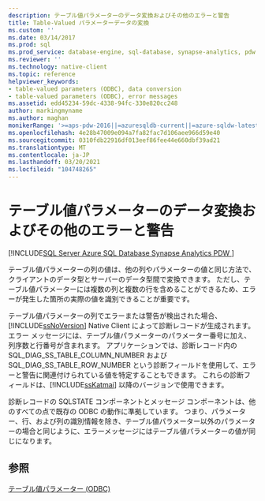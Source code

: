 ```yaml
---
description: テーブル値パラメーターのデータ変換およびその他のエラーと警告
title: Table-Valued パラメーターデータの変換
ms.custom: ''
ms.date: 03/14/2017
ms.prod: sql
ms.prod_service: database-engine, sql-database, synapse-analytics, pdw
ms.reviewer: ''
ms.technology: native-client
ms.topic: reference
helpviewer_keywords:
- table-valued parameters (ODBC), data conversion
- table-valued parameters (ODBC), error messages
ms.assetid: edd45234-59dc-4338-94fc-330e820cc248
author: markingmyname
ms.author: maghan
monikerRange: '>=aps-pdw-2016||=azuresqldb-current||=azure-sqldw-latest||>=sql-server-2016||>=sql-server-linux-2017||=azuresqldb-mi-current'
ms.openlocfilehash: 4e28b47009e094a7fa82fac7d106aee966d59e40
ms.sourcegitcommit: 0310fdb22916df013eef86fee44e660dbf39ad21
ms.translationtype: MT
ms.contentlocale: ja-JP
ms.lasthandoff: 03/20/2021
ms.locfileid: "104748265"
---
```

# <a name="table-valued-parameter-data-conversion-and-other-errors-and-warnings"></a>テーブル値パラメーターのデータ変換およびその他のエラーと警告
[!INCLUDE[SQL Server Azure SQL Database Synapse Analytics PDW ](../../includes/applies-to-version/sql-asdb-asdbmi-asa-pdw.md)]

  テーブル値パラメーターの列の値は、他の列やパラメーターの値と同じ方法で、クライアントのデータ型とサーバーのデータ型間で変換できます。 ただし、テーブル値パラメーターには複数の列と複数の行を含めることができるため、エラーが発生した箇所の実際の値を識別できることが重要です。  
  
 テーブル値パラメーターの列でエラーまたは警告が検出された場合、[!INCLUDE[ssNoVersion](../../includes/ssnoversion-md.md)] Native Client によって診断レコードが生成されます。 エラー メッセージには、テーブル値パラメーターのパラメーター番号に加え、列序数と行番号が含まれます。 アプリケーションでは、診断レコード内の SQL_DIAG_SS_TABLE_COLUMN_NUMBER および SQL_DIAG_SS_TABLE_ROW_NUMBER という診断フィールドを使用して、エラーと警告に関連付けられている値を特定することもできます。 これらの診断フィールドは、[!INCLUDE[ssKatmai](../../includes/sskatmai-md.md)] 以降のバージョンで使用できます。  
  
 診断レコードの SQLSTATE コンポーネントとメッセージ コンポーネントは、他のすべての点で既存の ODBC の動作に準拠しています。 つまり、パラメーター、行、および列の識別情報を除き、テーブル値パラメーター以外のパラメーターの場合と同じように、エラーメッセージにはテーブル値パラメーターの値が同じになります。  
  
## <a name="see-also"></a>参照  
 [テーブル値パラメーター &#40;ODBC&#41;](../../relational-databases/native-client-odbc-table-valued-parameters/table-valued-parameters-odbc.md)  
  
  
